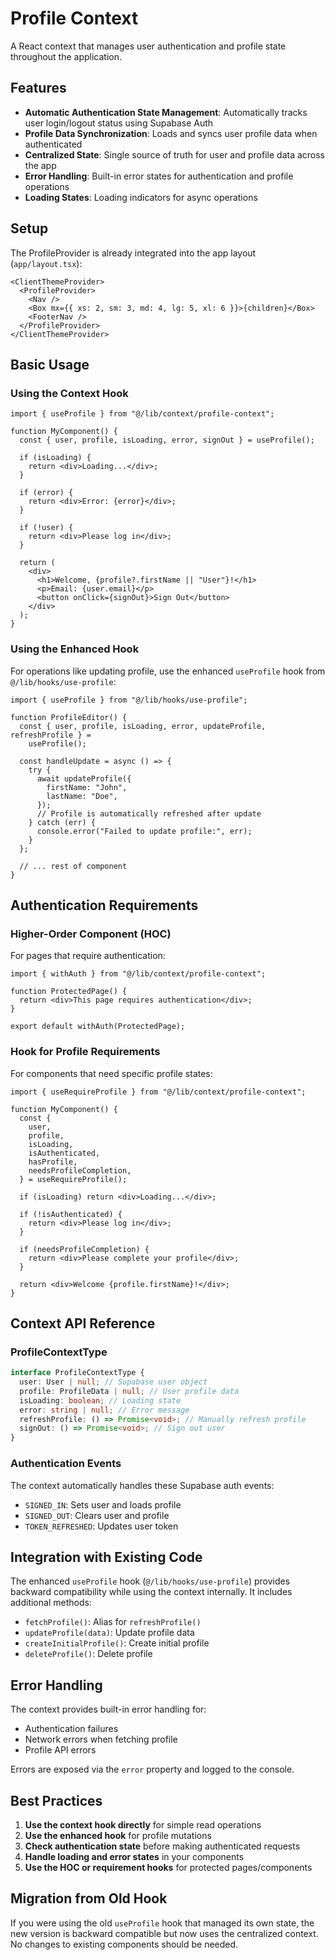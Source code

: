 # Profile Context

A React context that manages user authentication and profile state throughout the application.

## Features

- **Automatic Authentication State Management**: Automatically tracks user login/logout status using Supabase Auth
- **Profile Data Synchronization**: Loads and syncs user profile data when authenticated
- **Centralized State**: Single source of truth for user and profile data across the app
- **Error Handling**: Built-in error states for authentication and profile operations
- **Loading States**: Loading indicators for async operations

## Setup

The ProfileProvider is already integrated into the app layout (`app/layout.tsx`):

```tsx
<ClientThemeProvider>
  <ProfileProvider>
    <Nav />
    <Box mx={{ xs: 2, sm: 3, md: 4, lg: 5, xl: 6 }}>{children}</Box>
    <FooterNav />
  </ProfileProvider>
</ClientThemeProvider>
```

## Basic Usage

### Using the Context Hook

```tsx
import { useProfile } from "@/lib/context/profile-context";

function MyComponent() {
  const { user, profile, isLoading, error, signOut } = useProfile();

  if (isLoading) {
    return <div>Loading...</div>;
  }

  if (error) {
    return <div>Error: {error}</div>;
  }

  if (!user) {
    return <div>Please log in</div>;
  }

  return (
    <div>
      <h1>Welcome, {profile?.firstName || "User"}!</h1>
      <p>Email: {user.email}</p>
      <button onClick={signOut}>Sign Out</button>
    </div>
  );
}
```

### Using the Enhanced Hook

For operations like updating profile, use the enhanced `useProfile` hook from `@/lib/hooks/use-profile`:

```tsx
import { useProfile } from "@/lib/hooks/use-profile";

function ProfileEditor() {
  const { user, profile, isLoading, error, updateProfile, refreshProfile } =
    useProfile();

  const handleUpdate = async () => {
    try {
      await updateProfile({
        firstName: "John",
        lastName: "Doe",
      });
      // Profile is automatically refreshed after update
    } catch (err) {
      console.error("Failed to update profile:", err);
    }
  };

  // ... rest of component
}
```

## Authentication Requirements

### Higher-Order Component (HOC)

For pages that require authentication:

```tsx
import { withAuth } from "@/lib/context/profile-context";

function ProtectedPage() {
  return <div>This page requires authentication</div>;
}

export default withAuth(ProtectedPage);
```

### Hook for Profile Requirements

For components that need specific profile states:

```tsx
import { useRequireProfile } from "@/lib/context/profile-context";

function MyComponent() {
  const {
    user,
    profile,
    isLoading,
    isAuthenticated,
    hasProfile,
    needsProfileCompletion,
  } = useRequireProfile();

  if (isLoading) return <div>Loading...</div>;

  if (!isAuthenticated) {
    return <div>Please log in</div>;
  }

  if (needsProfileCompletion) {
    return <div>Please complete your profile</div>;
  }

  return <div>Welcome {profile.firstName}!</div>;
}
```

## Context API Reference

### ProfileContextType

```typescript
interface ProfileContextType {
  user: User | null; // Supabase user object
  profile: ProfileData | null; // User profile data
  isLoading: boolean; // Loading state
  error: string | null; // Error message
  refreshProfile: () => Promise<void>; // Manually refresh profile
  signOut: () => Promise<void>; // Sign out user
}
```

### Authentication Events

The context automatically handles these Supabase auth events:

- `SIGNED_IN`: Sets user and loads profile
- `SIGNED_OUT`: Clears user and profile
- `TOKEN_REFRESHED`: Updates user token

## Integration with Existing Code

The enhanced `useProfile` hook (`@/lib/hooks/use-profile`) provides backward compatibility while using the context internally. It includes additional methods:

- `fetchProfile()`: Alias for `refreshProfile()`
- `updateProfile(data)`: Update profile data
- `createInitialProfile()`: Create initial profile
- `deleteProfile()`: Delete profile

## Error Handling

The context provides built-in error handling for:

- Authentication failures
- Network errors when fetching profile
- Profile API errors

Errors are exposed via the `error` property and logged to the console.

## Best Practices

1. **Use the context hook directly** for simple read operations
2. **Use the enhanced hook** for profile mutations
3. **Check authentication state** before making authenticated requests
4. **Handle loading and error states** in your components
5. **Use the HOC or requirement hooks** for protected pages/components

## Migration from Old Hook

If you were using the old `useProfile` hook that managed its own state, the new version is backward compatible but now uses the centralized context. No changes to existing components should be needed.
